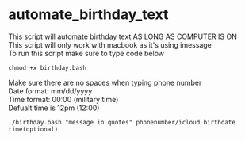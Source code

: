 # automate_birthday_text
This script will automate birthday text AS LONG AS COMPUTER IS ON\
This script will only work with macbook as it's using imessage\
To run this script make sure to type code below
```
chmod +x birthday.bash
```
Make sure there are no spaces when typing phone number\
Date format: mm/dd/yyyy \
Time format: 00:00 (military time) \
Defualt time is 12pm (12:00)
```
./birthday.bash "message in quotes" phonenumber/icloud birthdate time(optional)
```
